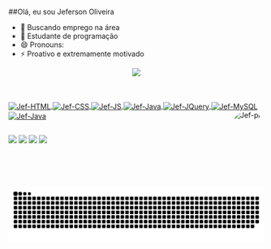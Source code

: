 ##Olá, eu sou Jeferson Oliveira
- 🔭 Buscando emprego na área
- 🌱 Estudante de programação
- 😄 Pronouns: 
- ⚡ Proativo e extremamente motivado

<div align="center">
  <a href="https://github.com/Jefitoifto">
  <img height="180em" src="https://github-readme-stats.vercel.app/api?username=Jefitoifto&show_icons=true&theme=nightowl&include_all_commits=true&count_private=true"/>
</div>

##

<div style="display: inline_block"><br>
  <img align="center" alt="Jef-HTML" height="30" width="40" 
src="https://cdn.jsdelivr.net/gh/devicons/devicon/icons/html5/html5-original.svg" />
  <img align="center" alt="Jef-CSS" height="30" width="40" src="https://cdn.jsdelivr.net/gh/devicons/devicon/icons/css3/css3-original.svg">
  <img align="center" alt="Jef-JS" height="30" width="40" src="https://cdn.jsdelivr.net/gh/devicons/devicon/icons/javascript/javascript-original.svg" />   
  <img align="center" alt="Jef-Java" height="30" width="40" src="https://cdn.jsdelivr.net/gh/devicons/devicon/icons/java/java-original.svg">
  <img align="center" alt="Jef-JQuery" height="30" width="40" src="https://cdn.jsdelivr.net/gh/devicons/devicon/icons/jquery/jquery-original.svg">
  <img align="center" alt="Jef-MySQL" height="30" width="40" src="https://cdn.jsdelivr.net/gh/devicons/devicon/icons/mysql/mysql-original.svg">
  <img align="center" alt="Jef-Java" height="30" width="40" src="https://cdn.jsdelivr.net/gh/devicons/devicon/icons/java/java-original.svg">
  <img align="right" alt="Jef-pic" height="150" style="border-radius:50px;" src="https://photos.google.com/u/2/photo/AF1QipMSz_tn5DOZ7VEKuD5fK2R2_lXbw6HRY6VgEvSJ">
</div>

##

<div>
 <a href="https://www.youtube.com/channel/UCOnC0diWQwn-QQS3HghjjbA" target="_blank"><img src="https://img.shields.io/badge/YouTube-FF0000?style=for-the-badge&logo=youtube&logoColor=white" target="_blank"></a>
  <a href="https://www.instagram.com/jeefisantos/" target="_blank"><img src="https://img.shields.io/badge/-Instagram-%23E4405F?style=for-the-badge&logo=instagram&logoColor=white" target="_blank"></a> 
  <a href = "mailto:jeferson.greenish@gmail.com"><img src="https://img.shields.io/badge/-Gmail-%23333?style=for-the-badge&logo=gmail&logoColor=white" target="_blank"></a>
  <a href="https://www.linkedin.com/in/jeferson-de-oliveira-santos/" target="_blank"><img src="https://img.shields.io/badge/-LinkedIn-%230077B5?style=for-the-badge&logo=linkedin&logoColor=white" target="_blank"></a> 
  
  ##
 ![Snake animation](https://github.com/Jefitoifto/Jefitoifto/blob/output/github-contribution-grid-snake.svg)
</div>
